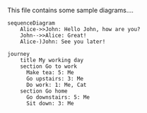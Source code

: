 This file contains some sample diagrams....


```mermaid
sequenceDiagram
    Alice->>John: Hello John, how are you?
    John-->>Alice: Great!
    Alice-)John: See you later!
```

```mermaid
journey
    title My working day
    section Go to work
      Make tea: 5: Me
      Go upstairs: 3: Me
      Do work: 1: Me, Cat
    section Go home
      Go downstairs: 5: Me
      Sit down: 3: Me
 ```
